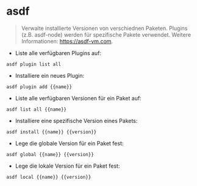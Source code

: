 # asdf

> Verwalte installierte Versionen von verschiednen Paketen.
> Plugins (z.B. asdf-node) werden für spezifische Pakete verwendet.
> Weitere Informationen: <https://asdf-vm.com>.

- Liste alle verfügbaren Plugins auf:

`asdf plugin list all`

- Installiere ein neues Plugin:

`asdf plugin add {{name}}`

- Liste alle verfügbaren Versionen für ein Paket auf:

`asdf list all {{name}}`

- Installiere eine spezifische Version eines Pakets:

`asdf install {{name}} {{version}}`

- Lege die globale Version für ein Paket fest:

`asdf global {{name}} {{version}}`

- Lege die lokale Version für ein Paket fest:

`asdf local {{name}} {{version}}`
